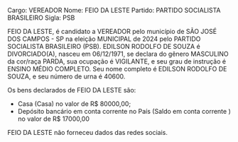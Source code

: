 Cargo: VEREADOR
Nome: FEIO DA LESTE
Partido: PARTIDO SOCIALISTA BRASILEIRO
Sigla: PSB

FEIO DA LESTE, é candidato a VEREADOR pelo município de SÃO JOSÉ DOS CAMPOS - SP na eleição MUNICIPAL de 2024 pelo PARTIDO SOCIALISTA BRASILEIRO (PSB).
EDILSON RODOLFO DE SOUZA é DIVORCIADO(A), nasceu em 06/12/1971, se declara do gênero MASCULINO da cor/raça PARDA, sua ocupação é VIGILANTE, e seu grau de instrução é ENSINO MÉDIO COMPLETO.
Seu nome completo é EDILSON RODOLFO DE SOUZA, e seu número de urna é 40600.

Os bens declarados de FEIO DA LESTE são: 
- Casa (Casa) no valor de R$ 80000,00;
- Depósito bancário em conta corrente no País (Saldo em conta corrente ) no valor de R$ 17000,00

FEIO DA LESTE não forneceu dados das redes sociais.